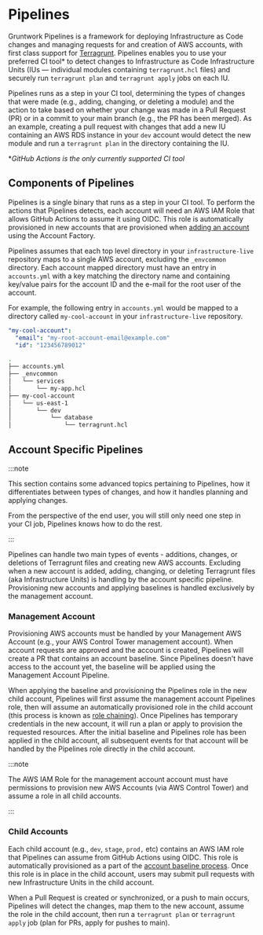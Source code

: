 # Pipelines

Gruntwork Pipelines is a framework for deploying Infrastructure as Code changes and managing requests for and creation of AWS accounts, with first class support for [Terragrunt](https://terragrunt.gruntwork.io/). Pipelines enables you to use your preferred CI tool* to detect changes to Infrastructure as Code Infrastructure Units (IUs — individual modules containing `terragrunt.hcl` files) and securely run `terragrunt plan` and `terragrunt apply` jobs on each IU.

Pipelines runs as a step in your CI tool, determining the types of changes that were made (e.g., adding, changing, or deleting a module) and the action to take based on whether your change was made in a Pull Request (PR) or in a commit to your main branch (e.g., the PR has been merged). As an example, creating a pull request with changes that add a new IU containing an AWS RDS instance in your `dev` account would detect the new module and run a `terragrunt plan` in the directory containing the IU.

*_GitHub Actions is the only currently supported CI tool_

## Components of Pipelines

Pipelines is a single binary that runs as a step in your CI tool. To perform the actions that Pipelines detects, each account will need an AWS IAM Role that allows GitHub Actions to assume it using OIDC. This role is automatically provisioned in new accounts that are provisioned when [adding an account](../accounts/add-account.md) using the Account Factory.

Pipelines assumes that each top level directory in your `infrastructure-live` repository maps to a single AWS account, excluding the `_envcommon` directory. Each account mapped directory must have an entry in `accounts.yml` with a key matching the directory name and containing key/value pairs for the account ID and the e-mail for the root user of the account.

For example, the following entry in `accounts.yml` would be mapped to a directory called `my-cool-account` in your `infrastructure-live` repository.

```yml title=accounts.yml
"my-cool-account":
  "email": "my-root-account-email@example.com"
  "id": "123456789012"
```

```bash title="Infrastructure Live"
.
├── accounts.yml
├── _envcommon
│   └── services
│       └── my-app.hcl
├── my-cool-account
│   └── us-east-1
│       └── dev
│           └── database
│               └── terragrunt.hcl
```

## Account Specific Pipelines

:::note

This section contains some advanced topics pertaining to Pipelines, how it differentiates between types of changes, and how it handles planning and applying changes.

From the perspective of the end user, you will still only need one step in your CI job, Pipelines knows how to do the rest.

:::

Pipelines can handle two main types of events - additions, changes, or deletions of Terragrunt files and creating new AWS accounts. Excluding when a new account is added, adding, changing, or deleting Terragrunt files (aka Infrastructure Units) is handling by the account specific pipeline. Provisioning new accounts and applying baselines is handled exclusively by the management account.

### Management Account

Provisioning AWS accounts must be handled by your Management AWS Account (e.g., your AWS Control Tower management account). When account requests are approved and the account is created, Pipelines will create a PR that contains an account baseline. Since Pipelines doesn't have access to the account yet, the baseline will be applied using the Management Account Pipeline.

When applying the baseline and provisioning the Pipelines role in the new child account, Pipelines will first assume the management account Pipelines role, then will assume an automatically provisioned role in the child account (this process is known as [role chaining](https://docs.aws.amazon.com/IAM/latest/UserGuide/id_roles_terms-and-concepts.html)). Once Pipelines has temporary credentials in the new account, it will run a plan or apply to provision the requested resources. After the initial baseline and Pipelines role has been applied in the child account, all subsequent events for that account will be handled by the Pipelines role directly in the child account.

:::note

The AWS IAM Role for the management account account must have permissions to provision new AWS Accounts (via AWS Control Tower) and assume a role in all child accounts.

:::

### Child Accounts

Each child account (e.g., `dev`, `stage`, `prod,` etc) contains an AWS IAM role that Pipelines can assume from GitHub Actions using OIDC. This role is automatically provisioned as a part of the [account baseline process](../accounts/add-account#4-review-and-merge-the-account-baseline-pr). Once this role is in place in the child account, users may submit pull requests with new Infrastructure Units in the child account.

When a Pull Request is created or synchronized, or a push to main occurs, Pipelines will detect the changes, map them to the new account, assume the role in the child account, then run a `terragrunt plan` or `terragrunt apply` job (plan for PRs, apply for pushes to main).
